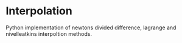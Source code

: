 # Interpolation
Python implementation of newtons divided difference, lagrange and nivelleatkins interpoltion methods.
